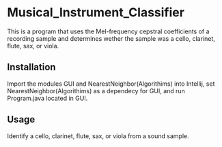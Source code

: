 # Musical_Instrument_Classifier

This is a program that uses the Mel-frequency cepstral coefficients of a recording sample and determines wether the sample was a cello, clarinet, flute, sax, or viola.

## Installation

Import the modules GUI and NearestNeighbor(Algorithims) into Intellij, set NearestNeighbor(Algorithims) as a dependecy for GUI, and run Program.java located in GUI.


## Usage

Identify a cello, clarinet, flute, sax, or viola from a sound sample.

